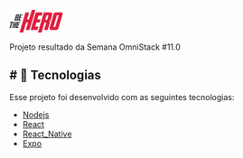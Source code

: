 ![Be The Hero](https://github.com/GileardeFernandes/beTheHero/blob/master/logo.png)

Projeto resultado da Semana OmniStack #11.0

<h2># 🚀 Tecnologias</h2>

<p>Esse projeto foi desenvolvido com as seguintes tecnologias:</>
<ul>
<li> <a href="https://nodejs.org/en/" class="anchor"  target="_blank">Nodejs</a></li>
<li><a href="https://reactjs.org/" target="_blank">React</a></li>
<li><a href="https://facebook.github.io/c/" target="_blank">React_Native</a></li>
<li><a href="https://expo.io/" target="_blank">Expo</a><l/i>
</ul>
